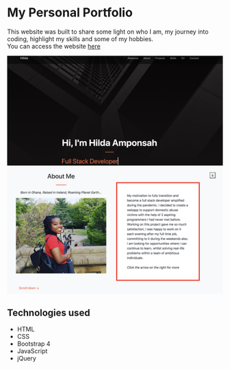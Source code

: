 # My Personal Portfolio

This website was built to share some light on who I am, my journey into coding, highlight my skills and some of my hobbies. 
<br>
You can access the website <a href="https://serene-albattani-8a66fd.netlify.app/">here</a>

<img src="assets/img/welcomeshot.png">
<img src="assets/img/aboutme.png">

## Technologies used
- HTML
- CSS
- Bootstrap 4
- JavaScript
- jQuery



